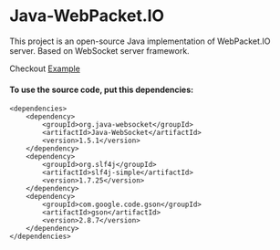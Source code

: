 # Java-WebPacket.IO

This project is an open-source Java implementation of WebPacket.IO server. Based on WebSocket server framework.

Checkout [Example](https://github.com/TakuiasH/Java-WebPacket.IO/tree/main/WebPacket.IO/src/main/java/example)

#### To use the source code, put this dependencies:
	<dependencies>
		<dependency>
			<groupId>org.java-websocket</groupId>
			<artifactId>Java-WebSocket</artifactId>
			<version>1.5.1</version>
		</dependency>
		<dependency>
			<groupId>org.slf4j</groupId>
			<artifactId>slf4j-simple</artifactId>
			<version>1.7.25</version>
		</dependency>
		<dependency>
			<groupId>com.google.code.gson</groupId>
			<artifactId>gson</artifactId>
			<version>2.8.7</version>
		</dependency>
	</dependencies>
